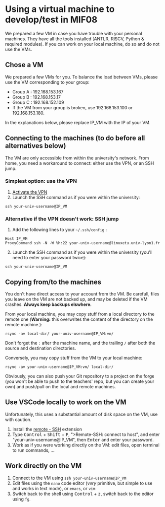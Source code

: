 <!-- LTeX: language=en -->
# Using a virtual machine to develop/test in MIF08

We prepared a few VM in case you have trouble with your personal machines. They have all the tools installed (ANTLR, RISCV, Python & required modules). If you can work on your local machine, do so and do not use the VMs.

## Chose a VM

We prepared a few VMs for you. To balance the load between VMs, please use the VM corresponding to your group:

* Group A : 192.168.153.167
* Group B : 192.168.153.17
* Group C : 192.168.152.109
* If the VM from your group is broken, use 192.168.153.100 or 192.168.153.180.

In the explanations below, please replace IP_VM with the IP of your VM.

## Connecting to the machines (to do before all alternatives below)

The VM are only accessible from within the university's network. From home, you need a workaround to connect: either use the VPN, or an SSH jump.

### Simplest option: use the VPN

1. [Activate the VPN](https://documentation.univ-lyon1.fr/vpn/linux/)
2. Launch the SSH command as if you were within the university:
```
ssh your-univ-username@IP_VM
```

### Alternative if the VPN doesn't work: SSH jump

1. Add the following lines to your `~/.ssh/config` :
```
Host IP_VM
ProxyCommand ssh -N -W %h:22 your-univ-username@linuxetu.univ-lyon1.fr
```
2. Launch the SSH command as if you were within the university (you'll need to enter your password twice):
```
ssh your-univ-username@IP_VM
```

## Copying from/to the machines

You don't have direct access to your account from the VM. Be carefull, files you leave on the VM are not backed up, and may be deleted if the VM crashes. **Always keep backups elswhere**.

From your local machine, you may copy stuff from a local directory to the remote one (**Warning:** this overwrites the content of the directory on the remote machine.):

```
rsync -av local-dir/ your-univ-username@IP_VM:vm/
```

Don't forget the `:` after the machine name, and the trailing `/` after both the source and destination directories.

Conversely, you may copy stuff from the VM to your local machine:

```
rsync -av your-univ-username@IP_VM:vm/ local-dir/
```

Obviously, you can also push your Git repository to a project on the forge (you won't be able to push to the teachers' repo, but you can create your own) and push/pull on the local and remote machines.

## Use VSCode locally to work on the VM

Unfortunately, this uses a substantial amount of disk space on the VM, use with caution.

1. Install the [remote - SSH](https://marketplace.visualstudio.com/items?itemName=ms-vscode-remote.remote-ssh) extension
2. Type <kbd>Control</kbd> + <kbd>Shift</kbd> + <kbd>P</kbd>, ">Remote-SSH: connect to host", and enter "your-univ-username@IP_VM", then <kbd>Enter</kbd> and enter your password.
3. Work as if you were working directly on the VM: edit files, open terminal to run commands, ...

## Work directly on the VM

1. Connect to the VM using `ssh your-univ-username@IP_VM`
2. Edit files using the `nano` code editor (*very* primitive, but simple to use and works in text mode), or `emacs`, or `vim`
3. Switch back to the shell using <kbd>Control</kbd> + <kbd>z</kbd>, switch back to the editor using `fg`.
